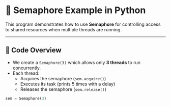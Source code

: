 # 🚦 Semaphore Example in Python

This program demonstrates how to use **Semaphore** for controlling access to shared resources when multiple threads are running.

---

## 📄 Code Overview

- We create a `Semaphore(3)` which allows only **3 threads** to run concurrently.
- Each thread:
  - Acquires the semaphore (`sem.acquire()`)
  - Executes its task (prints 5 times with a delay)
  - Releases the semaphore (`sem.release()`)

```python
sem = Semaphore(3)
